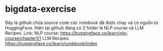 # bigdata-exercise
Đây là github chứa source code các notebook đã được chạy và có nguồn từ HuggingFace.
Hiện tại github đang có 2 folder là NLP course và LLM Recipes.
Link:
 NLP course: https://huggingface.co/learn/nlp-course/chapter1/1
 LLM Recipes: https://huggingface.co/learn/cookbook/index
